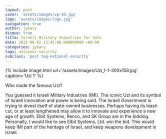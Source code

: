 ```yaml
---
layout: post
cover: 'assets/images/vp-10.jpg'
logo: 'assets/images/logo.jpg'
navigation: true
author: jyeary
disqus: true
title: Israeli Military Industries for Sale
date: 2015-08-02 13:45:00.000000000 +00:00
categories: jyeary
tags: national-security
subclass: 'post tag-national-security'
---
```

{% include image.html url='/assets/images/Uzi_1-1-300x158.jpg' caption='Uzi 1' %}

Who made the famous Uzi? 

You guessed it Israeli Military Industries (IMI). The iconic Uzi and its symbol of Israeli innovation and power is being sold. The Israeli Government is trying to divest itself of state-owned businesses. Perhaps having its leash cut, or at least lengthened may allow it to innovate and experience a new age of growth. Elbit Systems, Renco, and SK Group are in the bidding. Personally, I would like to see Elbit Systems, Ltd. win the bid. This would keep IMI part of the heritage of Israel, and keep weapons development in Israel.
